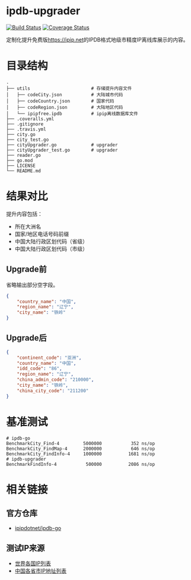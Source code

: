 # ipdb-upgrader
[![Build Status](https://travis-ci.org/zhongqin0820/ipdb-upgrader.svg?branch=master)](https://travis-ci.org/zhongqin0820/ipdb-upgrader)
[![Coverage Status](https://coveralls.io/repos/github/zhongqin0820/ipdb-upgrader/badge.svg?branch=master)](https://coveralls.io/github/zhongqin0820/ipdb-upgrader?branch=master)

定制化提升免费版<https://ipip.net>的IPDB格式地级市精度IP离线库展示的内容。

# 目录结构
```
.
├── utils                       # 存储提升内容文件
│   ├── codeCity.json           # 大陆城市代码
│   ├── codeCountry.json        # 国家代码
│   ├── codeRegion.json         # 大陆地区代码
│   └── ipipfree.ipdb           # ipip离线数据库文件
├── .coveralls.yml
├── .gitignore
├── .travis.yml
├── city.go
├── city_test.go
├── cityUpgrader.go             # upgrader
├── cityUpgrader_test.go        # upgrader
├── reader.go
├── go.mod
├── LICENSE
└── README.md
```

# 结果对比
提升内容包括：
- 所在大洲名
- 国家/地区电话号码前缀
- 中国大陆行政区划代码（省级）
- 中国大陆行政区划代码（市级）

## Upgrade前
省略输出部分空字段。
```json
{
    "country_name": "中国",
    "region_name": "辽宁",
    "city_name": "铁岭"
}
```

## Upgrade后
```json
{
    "continent_code": "亚洲",
    "country_name": "中国",
    "idd_code": "86",
    "region_name": "辽宁",
    "china_admin_code": "210000",
    "city_name": "铁岭",
    "china_city_code": "211200"
}
```

# 基准测试
```
# ipdb-go
BenchmarkCity_Find-4         5000000           352 ns/op
BenchmarkCity_FindMap-4      2000000           646 ns/op
BenchmarkCity_FindInfo-4     1000000          1681 ns/op
# ipdb-upgrader
BenchmarkFindInfo-4           500000          2086 ns/op
```

# 相关链接
## 官方仓库
- [ipipdotnet/ipdb-go](https://github.com/ipipdotnet/ipdb-go)

## 测试IP来源
- [世界各国IP列表](http://ip.yqie.com/world.aspx)
- [中国各省市IP地址列表](http://ip.yqie.com/china.aspx)